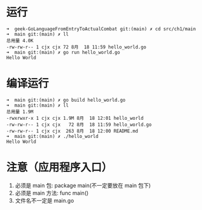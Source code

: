 # 运行
```
➜  geek-GoLanguageFromEntryToActualCombat git:(main) ✗ cd src/ch1/main
➜  main git:(main) ✗ ll
总用量 4.0K
-rw-rw-r-- 1 cjx cjx 72 8月  18 11:59 hello_world.go
➜  main git:(main) ✗ go run hello_world.go
Hello World
```
# 编译运行
```
➜  main git:(main) ✗ go build hello_world.go
➜  main git:(main) ✗ ll
总用量 1.9M
-rwxrwxr-x 1 cjx cjx 1.9M 8月  18 12:01 hello_world
-rw-rw-r-- 1 cjx cjx   72 8月  18 11:59 hello_world.go
-rw-rw-r-- 1 cjx cjx  263 8月  18 12:00 README.md
➜  main git:(main) ✗ ./hello_world
Hello World
```
# 注意（应用程序入口）
1. 必须是 main 包: package main(不一定要放在 main 包下)
2. 必须是 main 方法: func main()
3. 文件名不一定是 main.go
